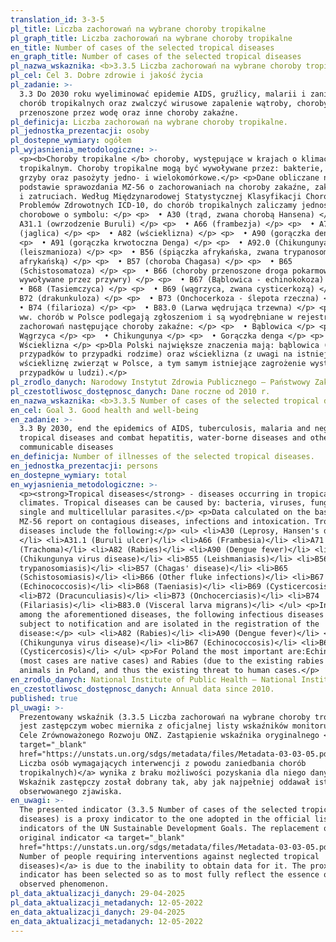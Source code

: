 ```yaml
---
translation_id: 3-3-5
pl_title: Liczba zachorowań na wybrane choroby tropikalne
pl_graph_title: Liczba zachorowań na wybrane choroby tropikalne
en_title: Number of cases of the selected tropical diseases
en_graph_title: Number of cases of the selected tropical diseases
pl_nazwa_wskaznika: <b>3.3.5 Liczba zachorowań na wybrane choroby tropikalne</b>
pl_cel: Cel 3. Dobre zdrowie i jakość życia
pl_zadanie: >-
  3.3 Do 2030 roku wyeliminować epidemie AIDS, gruźlicy, malarii i zaniedbanych
  chorób tropikalnych oraz zwalczyć wirusowe zapalenie wątroby, choroby
  przenoszone przez wodę oraz inne choroby zakaźne.
pl_definicja: Liczba zachorowań na wybrane choroby tropikalne.
pl_jednostka_prezentacji: osoby
pl_dostepne_wymiary: ogółem
pl_wyjasnienia_metodologiczne: >-
  <p><b>Choroby tropikalne </b> choroby, występujące w krajach o klimacie
  tropikalnym. Choroby tropikalne mogą być wywoływane przez: bakterie, wirusy,
  grzyby oraz pasożyty jedno- i wielokomórkowe.</p> <p>Dane obliczane na
  podstawie sprawozdania MZ-56 o zachorowaniach na choroby zakaźne, zakażeniach
  i zatruciach. Według Międzynarodowej Statystycznej Klasyfikacji Chorób i
  Problemów Zdrowotnych ICD-10, do chorób tropikalnych zaliczamy jednostki
  chorobowe o symbolu: </p> <p>  • A30 (trąd, zwana chorobą Hansena) </p> <p>  •
  A31.1 (owrzodzenie Buruli) </p> <p>  • A66 (frambezja) </p> <p>  • A71
  (jaglica) </p> <p>  • A82 (wścieklizna) </p> <p>  • A90 (gorączka denga) </p>
  <p>  • A91 (gorączka krwotoczna Denga) </p> <p>  • A92.0 (Chikungunya) B55
  (leiszmanioza) </p> <p>  • B56 (śpiączka afrykańska, zwana trypanosomatozą
  afrykańską) </p> <p>  • B57 (choroba Chagasa) </p> <p>  • B65
  (Schistosomatoza) </p> <p>  • B66 (choroby przenoszone droga pokarmową
  wywoływane przez przywry) </p> <p>  • B67 (Bąblowica - echinokokoza) </p> <p>
  • B68 (Tasiemczyca) </p> <p>  • B69 (wągrzyca, zwana cysticerkozą) </p> <p>  •
  B72 (drakunkuloza) </p> <p>  • B73 (Onchocerkoza - ślepota rzeczna) </p> <p>
  • B74 (filarioza) </p> <p>  • B83.0 (Larwa wędrująca trzewna) </p> <p>Spośród
  ww. chorób w Polsce podlegają zgłoszeniom i są wyodrębniane w rejestracji
  zachorowań następujące choroby zakaźne: </p> <p>  • Bąblowica </p> <p>  •
  Wągrzyca </p> <p>  • Chikungunya </p> <p>  • Gorączka denga </p> <p>  •
  Wścieklizna </p> <p>Dla Polski największe znaczenia mają: bąblowica (większość
  przypadków to przypadki rodzime) oraz wścieklizna (z uwagi na istniejącą
  wściekliznę zwierząt w Polsce, a tym samym istniejące zagrożenie wystąpienia
  przypadków u ludzi).</p>
pl_zrodlo_danych: Narodowy Instytut Zdrowia Publicznego – Państwowy Zakład Higieny
pl_czestotliwosc_dostępnosc_danych: Dane roczne od 2010 r.
en_nazwa_wskaznika: <b>3.3.5 Number of cases of the selected tropical diseases</b>
en_cel: Goal 3. Good health and well-being
en_zadanie: >-
  3.3 By 2030, end the epidemics of AIDS, tuberculosis, malaria and neglected
  tropical diseases and combat hepatitis, water-borne diseases and other
  communicable diseases
en_definicja: Number of illnesses of the selected tropical diseases.
en_jednostka_prezentacji: persons
en_dostepne_wymiary: total
en_wyjasnienia_metodologiczne: >-
  <p><strong>Tropical diseases</strong> - diseases occurring in tropical
  climates. Tropical diseases can be caused by: bacteria, viruses, fungi and
  single and multicellular parasites.</p> <p>Data calculated on the basis of
  MZ-56 report on contagious diseases, infections and intoxication. Tropical
  diseases include the following:</p> <ul> <li>A30 (Leprosy, Hansen's disease)
  </li> <li>A31.1 (Buruli ulcer)</li> <li>A66 (Frambesia)</li> <li>A71
  (Trachoma)</li> <li>A82 (Rabies)</li> <li>A90 (Dengue fever)</li> <li>A92.0
  (Chikungunya virus disease)</li> <li>B55 (Leishmaniasis)</li> <li>B56 (African
  trypanosomiasis)</li> <li>B57 (Chagas' disease)</li> <li>B65
  (Schistosomiasis)</li> <li>B66 (Other fluke infections)</li> <li>B67
  (Echinococcosis)</li> <li>B68 (Taeniasis)</li> <li>B69 (Cysticercosis)</li>
  <li>B72 (Dracunculiasis)</li> <li>B73 (Onchocerciasis)</li> <li>B74
  (Filariasis)</li> <li>B83.0 (Visceral larva migrans)</li> </ul> <p>In Poland,
  among the aforementioned diseases, the following infectious diseases are
  subject to notification and are isolated in the registration of the
  disease:</p> <ul> <li>A82 (Rabies)</li> <li>A90 (Dengue fever)</li> <li>A92.0
  (Chikungunya virus disease)</li> <li>B67 (Echinococcosis)</li> <li>B69
  (Cysticercosis)</li> </ul> <p>For Poland the most important are:Echinococcosis
  (most cases are native cases) and Rabies (due to the existing rabies of
  animals in Poland, and thus the existing threat to human cases.</p>
en_zrodlo_danych: National Institute of Public Health – National Institute of Hygiene
en_czestotliwosc_dostępnosc_danych: Annual data since 2010.
published: true
pl_uwagi: >-
  Prezentowany wskaźnik (3.3.5 Liczba zachorowań na wybrane choroby tropikalne)
  jest zastępczym wobec miernika z oficjalnej listy wskaźników monitorujących
  Cele Zrównoważonego Rozwoju ONZ. Zastąpienie wskaźnika oryginalnego <a
  target="_blank"
  href="https://unstats.un.org/sdgs/metadata/files/Metadata-03-03-05.pdf">(3.3.5
  Liczba osób wymagających interwencji z powodu zaniedbania chorób
  tropikalnych)</a> wynika z braku możliwości pozyskania dla niego danych.
  Wskaźnik zastępczy został dobrany tak, aby jak najpełniej oddawał istotę
  obserwowanego zjawiska.
en_uwagi: >-
  The presented indicator (3.3.5 Number of cases of the selected tropical
  diseases) is a proxy indicator to the one adopted in the official list of
  indicators of the UN Sustainable Development Goals. The replacement of the
  original indicator <a target="_blank"
  href="https://unstats.un.org/sdgs/metadata/files/Metadata-03-03-05.pdf">(3.3.5
  Number of people requiring interventions against neglected tropical
  diseases)</a> is due to the inability to obtain data for it. The proxy
  indicator has been selected so as to most fully reflect the essence of the
  observed phenomenon.
pl_data_aktualizacji_danych: 29-04-2025
pl_data_aktualizacji_metadanych: 12-05-2022
en_data_aktualizacji_danych: 29-04-2025
en_data_aktualizacji_metadanych: 12-05-2022
---
```

